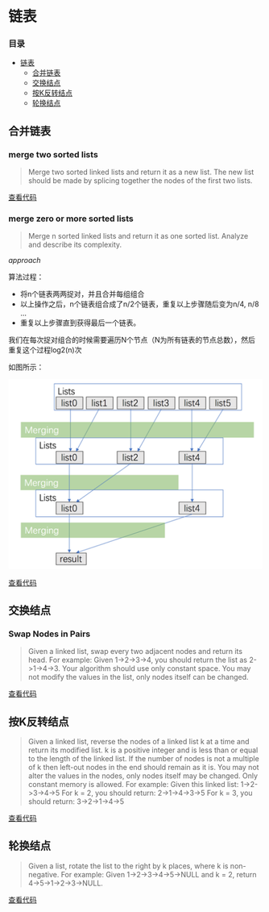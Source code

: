 # 链表

### 目录

- [链表](#链表)
    - [合并链表](#合并链表)
    - [交换结点](#交换结点)
    - [按K反转结点](#按K反转结点)
    - [轮换结点](#轮换结点)

## 合并链表

### merge two sorted lists
> Merge two sorted linked lists and return it as a new list.
The new list should be made by splicing together the nodes of
the first two lists.

[查看代码](https://github.com/BlurtHeart/algorithms/blob/master/linklist/merge.go#L11)

### merge zero or more sorted lists
> Merge n sorted linked lists and return it as one sorted list.
Analyze and describe its complexity.

*approach*

算法过程：

- 将n个链表两两捉对，并且合并每组组合
- 以上操作之后，n个链表组合成了n/2个链表，重复以上步骤随后变为n/4, n/8 ...
- 重复以上步骤直到获得最后一个链表。

我们在每次捉对组合的时候需要遍历N个节点（N为所有链表的节点总数），然后重复这个过程log2(n)次

如图所示：

![](https://github.com/BlurtHeart/markdownphotos/blob/master/algorithms/algorithm-merge_n_sorted_lists.png)

[查看代码](https://github.com/BlurtHeart/algorithms/blob/master/linklist/merge.go#L46)

## 交换结点

### Swap Nodes in Pairs
> Given a linked list, swap every two adjacent nodes and return its head.
  For example:
  Given 1->2->3->4, you should return the list as 2->1->4->3.
  Your algorithm should use only constant space. You may not modify the values in the list, only nodes itself can be changed.

[查看代码](https://github.com/BlurtHeart/algorithms/blob/master/linklist/merge.go#L75)

## 按K反转结点
> Given a linked list, reverse the nodes of a linked list k at a time and return its modified list.
  k is a positive integer and is less than or equal to the length of the linked list. If the number of nodes is not a multiple of k then left-out nodes in the end should remain as it is.
  You may not alter the values in the nodes, only nodes itself may be changed.
  Only constant memory is allowed.
  For example:
  Given this linked list: 1->2->3->4->5
  For k = 2, you should return: 2->1->4->3->5
  For k = 3, you should return: 3->2->1->4->5

[查看代码](https://github.com/BlurtHeart/algorithms/blob/master/linklist/merge.go#L90)

## 轮换结点
> Given a list, rotate the list to the right by k places, where k is non-negative.
  For example:
  Given 1->2->3->4->5->NULL and k = 2,
  return 4->5->1->2->3->NULL.

[查看代码](https://github.com/BlurtHeart/algorithms/blob/master/linklist/merge.go#L113)